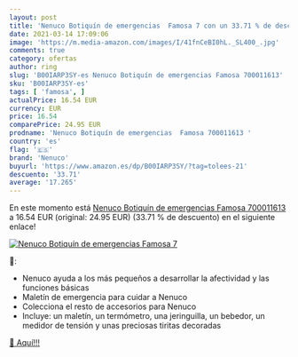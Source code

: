 ```yaml
---
layout: post
title: 'Nenuco Botiquín de emergencias  Famosa 7 con un 33.71 % de descuento'
date: 2021-03-14 17:09:06
image: 'https://m.media-amazon.com/images/I/41fnCeBI0hL._SL400_.jpg'
comments: true
category: ofertas
author: ring
slug: 'B00IARP3SY-es Nenuco Botiquín de emergencias Famosa 700011613'
sku: 'B00IARP3SY-es'
tags: [ 'famosa', ]
actualPrice: 16.54 EUR
currency: EUR
price: 16.54
comparePrice: 24.95 EUR
prodname: 'Nenuco Botiquín de emergencias  Famosa 700011613 '
country: 'es'
flag: '🇪🇸'
brand: 'Nenuco'
buyurl: 'https://www.amazon.es/dp/B00IARP3SY/?tag=tolees-21'
descuento: '33.71'
average: '17.265'
---
```


En este momento está [Nenuco Botiquín de emergencias  Famosa 700011613 ](https://www.amazon.es/dp/B00IARP3SY/?tag=tolees-21) a 16.54 EUR (original: 24.95 EUR) (33.71 %  de descuento) en el siguiente enlace!

[![Nenuco Botiquín de emergencias  Famosa 7](https://m.media-amazon.com/images/I/41fnCeBI0hL._SL400_.jpg)](https://www.amazon.es/dp/B00IARP3SY/?tag=tolees-21)

🔎:

- Nenuco ayuda a los más pequeños a desarrollar la afectividad y las funciones básicas
- Maletín de emergencia para cuidar a Nenuco
- Colecciona el resto de accesorios para Nenuco
- Incluye: un maletín, un termómetro, una jeringuilla, un bebedor, un medidor de tensión y unas preciosas tiritas decoradas

[🛒 Aquí!!!](https://www.amazon.es/dp/B00IARP3SY/?tag=tolees-21)
